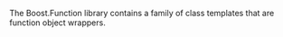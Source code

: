 The Boost.Function library contains a family of class templates that are function object wrappers.

